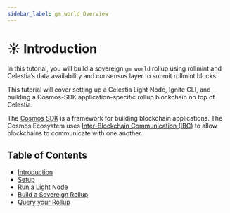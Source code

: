 ```yaml
---
sidebar_label: gm world Overview
---
```


# ☀️ Introduction

In this tutorial, you will build a sovereign `gm world` rollup using rollmint
and Celestia’s data availability and consensus layer to submit rollmint blocks.

This tutorial will cover setting up a Celestia Light Node, Ignite CLI, and
building a Cosmos-SDK application-specific rollup blockchain on top of
Celestia.

The [Cosmos SDK](https://github.com/cosmos/cosmos-sdk) is a framework for
building blockchain applications. The Cosmos Ecosystem uses
[Inter-Blockchain Communication (IBC)](https://github.com/cosmos/ibc-go)
to allow blockchains to communicate with one another.

## Table of Contents

- [Introduction](./gm-world.md)
- [Setup](./gm-setup.mdx)
- [Run a Light Node](./gm-node.md)
- [Build a Sovereign Rollup](./gm-rollmint.md)
- [Query your Rollup](./gm-query.md)

